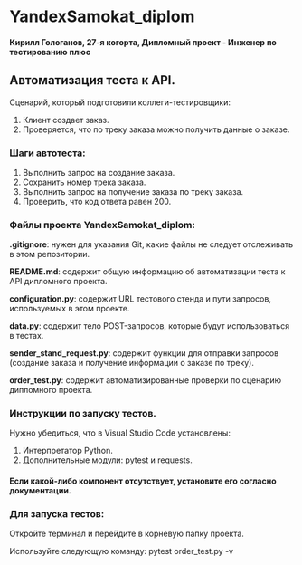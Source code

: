 # YandexSamokat_diplom
#### Кирилл Гологанов, 27-я когорта, Дипломный проект - Инженер по тестированию плюс

## Автоматизация теста к API.

Сценарий, который подготовили коллеги-тестировщики:

1. Клиент создает заказ.
2. Проверяется, что по треку заказа можно получить данные о заказе.

### Шаги автотеста:

1. Выполнить запрос на создание заказа.
2. Сохранить номер трека заказа.
3. Выполнить запрос на получение заказа по треку заказа.
4. Проверить, что код ответа равен 200.

### Файлы проекта YandexSamokat_diplom:

**.gitignore**: нужен для указания Git, какие файлы не следует отслеживать в этом репозитории.

**README.md**: содержит общую информацию об автоматизации теста к API дипломного проекта.

**configuration.py**: содержит URL тестового стенда и пути запросов, используемых в этом проекте.

**data.py**: содержит тело POST-запросов, которые будут использоваться в тестах.

**sender_stand_request.py**: содержит функции для отправки запросов (создание заказа и получение информации о заказе по треку).

**order_test.py**: содержит автоматизированные проверки по сценарию дипломного проекта.

### Инструкции по запуску тестов.

Нужно убедиться, что в Visual Studio Code установлены:

1. Интерпретатор Python.
2. Дополнительные модули: pytest и requests.

#### Если какой-либо компонент отсутствует, установите его согласно документации.

### Для запуска тестов:

Откройте терминал и перейдите в корневую папку проекта.

Используйте следующую команду:  pytest order_test.py -v